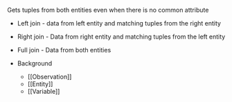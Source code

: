 Gets tuples from both entities even when there is no common attribute
- Left join - data from left entity and matching tuples from the right entity
- Right join - Data from right entity and matching tuples from the left entity
- Full join - Data from both entities

- Background
	- [[Observation]]
	- [[Entity]]
	- [[Variable]]
